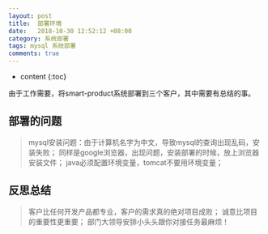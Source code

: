 ```yaml
---
layout: post
title:  部署环境
date:   2018-10-30 12:52:12 +08:00
category: 系统部署
tags: mysql 系统部署
comments: true
---
```


* content
{:toc}

由于工作需要，将smart-product系统部署到三个客户，其中需要有总结的事。





## 部署的问题

>mysql安装问题：由于计算机名字为中文，导致mysql的查询出现乱码，安装失败；
>同样是google浏览器，出现问题，安装部署的时候，放上浏览器安装文件；
>java必须配置环境变量，tomcat不要用环境变量；


## 反思总结

>客户比任何开发产品都专业，客户的需求真的绝对项目成败；
>诚意比项目的重要性更重要；
>部门大领导安排小头头跟你对接任务最麻烦！
